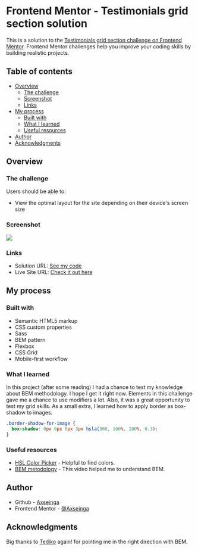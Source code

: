 # Frontend Mentor - Testimonials grid section solution

This is a solution to the [Testimonials grid section challenge on Frontend Mentor](https://www.frontendmentor.io/challenges/testimonials-grid-section-Nnw6J7Un7). Frontend Mentor challenges help you improve your coding skills by building realistic projects.

## Table of contents

- [Overview](#overview)
  - [The challenge](#the-challenge)
  - [Screenshot](#screenshot)
  - [Links](#links)
- [My process](#my-process)
  - [Built with](#built-with)
  - [What I learned](#what-i-learned)
  - [Useful resources](#useful-resources)
- [Author](#author)
- [Acknowledgments](#acknowledgments)

## Overview

### The challenge

Users should be able to:

- View the optimal layout for the site depending on their device's screen size

### Screenshot

![](.design/screenshot.png)

### Links

- Solution URL: [See my code](https://github.com/axseinga/testimonials-grid)
- Live Site URL: [Check it out here](https://axseinga.github.io/testimonials-grid/)

## My process

### Built with

- Semantic HTML5 markup
- CSS custom properties
- Sass
- BEM pattern
- Flexbox
- CSS Grid
- Mobile-first workflow

### What I learned

In this project (after some reading) I had a chance to test my knowledge about BEM methodology. I hope I get it right now. Elements in this challenge gave me a chance to use modifiers a lot. Also, it was a great opportunity to test my grid skills. As a small extra, I learned how to apply border as box-shadow to images.

```css
.border-shadow-for-image {
  box-shadow: 0px 0px 0px 3px hsla(360, 100%, 100%, 0.3);
}
```

### Useful resources

- [HSL Color Picker](https://hslpicker.com/#fff,0.3) - Helpful to find colors.
- [BEM metodology](https://www.youtube.com/watch?v=er1JEDuPbZQ) - This video helped me to understand BEM.

## Author

- Github - [Axseinga](https://github.com/axseinga)
- Frontend Mentor - [@Axseinga](https://www.frontendmentor.io/profile/axseinga)

## Acknowledgments

Big thanks to [Tediko](https://www.frontendmentor.io/profile/tediko) again! for pointing me in the right direction with BEM.
